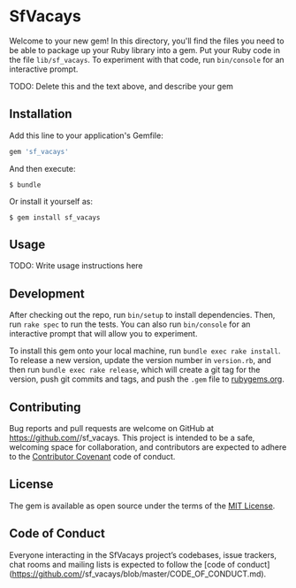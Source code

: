 # SfVacays

Welcome to your new gem! In this directory, you'll find the files you need to be able to package up your Ruby library into a gem. Put your Ruby code in the file `lib/sf_vacays`. To experiment with that code, run `bin/console` for an interactive prompt.

TODO: Delete this and the text above, and describe your gem

## Installation

Add this line to your application's Gemfile:

```ruby
gem 'sf_vacays'
```

And then execute:

    $ bundle

Or install it yourself as:

    $ gem install sf_vacays

## Usage

TODO: Write usage instructions here

## Development

After checking out the repo, run `bin/setup` to install dependencies. Then, run `rake spec` to run the tests. You can also run `bin/console` for an interactive prompt that will allow you to experiment.

To install this gem onto your local machine, run `bundle exec rake install`. To release a new version, update the version number in `version.rb`, and then run `bundle exec rake release`, which will create a git tag for the version, push git commits and tags, and push the `.gem` file to [rubygems.org](https://rubygems.org).

## Contributing

Bug reports and pull requests are welcome on GitHub at https://github.com/<github username>/sf_vacays. This project is intended to be a safe, welcoming space for collaboration, and contributors are expected to adhere to the [Contributor Covenant](http://contributor-covenant.org) code of conduct.

## License

The gem is available as open source under the terms of the [MIT License](https://opensource.org/licenses/MIT).

## Code of Conduct

Everyone interacting in the SfVacays project’s codebases, issue trackers, chat rooms and mailing lists is expected to follow the [code of conduct](https://github.com/<github username>/sf_vacays/blob/master/CODE_OF_CONDUCT.md).
